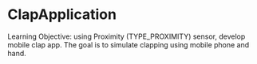 # ClapApplication
Learning Objective: using Proximity (TYPE_PROXIMITY) sensor, develop mobile clap app. The goal is to simulate clapping using mobile phone and hand.
